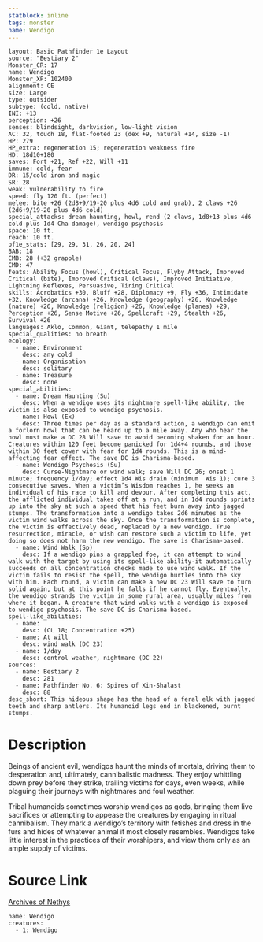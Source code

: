 ```yaml
---
statblock: inline
tags: monster
name: Wendigo
---
```

```statblock
layout: Basic Pathfinder 1e Layout
source: "Bestiary 2"
Monster_CR: 17
name: Wendigo
Monster_XP: 102400
alignment: CE
size: Large
type: outsider
subtype: (cold, native)
INI: +13
perception: +26
senses: blindsight, darkvision, low-light vision
AC: 32, touch 18, flat-footed 23 (dex +9, natural +14, size -1)
HP: 279
HP_extra: regeneration 15; regeneration weakness fire
HD: 18d10+180
saves: Fort +21, Ref +22, Will +11
immune: cold, fear
DR: 15/cold iron and magic
SR: 28
weak: vulnerability to fire
speed: fly 120 ft. (perfect)
melee: bite +26 (2d8+9/19-20 plus 4d6 cold and grab), 2 claws +26 (2d6+9/19-20 plus 4d6 cold)
special_attacks: dream haunting, howl, rend (2 claws, 1d8+13 plus 4d6 cold plus 1d4 Cha damage), wendigo psychosis
space: 10 ft.
reach: 10 ft.
pf1e_stats: [29, 29, 31, 26, 20, 24]
BAB: 18
CMB: 28 (+32 grapple)
CMD: 47
feats: Ability Focus (howl), Critical Focus, Flyby Attack, Improved Critical (bite), Improved Critical (claws), Improved Initiative, Lightning Reflexes, Persuasive, Tiring Critical
skills: Acrobatics +30, Bluff +28, Diplomacy +9, Fly +36, Intimidate +32, Knowledge (arcana) +26, Knowledge (geography) +26, Knowledge (nature) +26, Knowledge (religion) +26, Knowledge (planes) +29, Perception +26, Sense Motive +26, Spellcraft +29, Stealth +26, Survival +26
languages: Aklo, Common, Giant, telepathy 1 mile
special_qualities: no breath
ecology:
  - name: Environment
    desc: any cold
  - name: Organisation
    desc: solitary
  - name: Treasure
    desc: none
special_abilities:
  - name: Dream Haunting (Su)
    desc: When a wendigo uses its nightmare spell-like ability, the victim is also exposed to wendigo psychosis.
  - name: Howl (Ex)
    desc: Three times per day as a standard action, a wendigo can emit a forlorn howl that can be heard up to a mile away. Any who hear the howl must make a DC 28 Will save to avoid becoming shaken for an hour. Creatures within 120 feet become panicked for 1d4+4 rounds, and those within 30 feet cower with fear for 1d4 rounds. This is a mind-affecting fear effect. The save DC is Charisma-based.
  - name: Wendigo Psychosis (Su)
    desc: Curse-Nightmare or wind walk; save Will DC 26; onset 1 minute; frequency 1/day; effect 1d4 Wis drain (minimum  Wis 1); cure 3 consecutive saves. When a victim’s Wisdom reaches 1, he seeks an individual of his race to kill and devour. After completing this act, the afflicted individual takes off at a run, and in 1d4 rounds sprints up into the sky at such a speed that his feet burn away into jagged stumps. The transformation into a wendigo takes 2d6 minutes as the victim wind walks across the sky. Once the transformation is complete, the victim is effectively dead, replaced by a new wendigo. True resurrection, miracle, or wish can restore such a victim to life, yet doing so does not harm the new wendigo. The save is Charisma-based.
  - name: Wind Walk (Sp)
    desc: If a wendigo pins a grappled foe, it can attempt to wind walk with the target by using its spell-like ability-it automatically succeeds on all concentration checks made to use wind walk. If the victim fails to resist the spell, the wendigo hurtles into the sky with him. Each round, a victim can make a new DC 23 Will save to turn solid again, but at this point he falls if he cannot fly. Eventually, the wendigo strands the victim in some rural area, usually miles from where it began. A creature that wind walks with a wendigo is exposed to wendigo psychosis. The save DC is Charisma-based.
spell-like_abilities:
  - name:
    desc: (CL 18; Concentration +25)
  - name: At will
    desc: wind walk (DC 23)
  - name: 1/day
    desc: control weather, nightmare (DC 22)
sources:
  - name: Bestiary 2
    desc: 281
  - name: Pathfinder No. 6: Spires of Xin-Shalast
    desc: 88
desc_short: This hideous shape has the head of a feral elk with jagged teeth and sharp antlers. Its humanoid legs end in blackened, burnt stumps.
```
# Description
Beings of ancient evil, wendigos haunt the minds of mortals, driving them to desperation and, ultimately, cannibalistic madness. They enjoy whittling down prey before they strike, trailing victims for days, even weeks, while plaguing their journeys with nightmares and foul weather.

Tribal humanoids sometimes worship wendigos as gods, bringing them live sacrifices or attempting to appease the creatures by engaging in ritual cannibalism. They mark a wendigo’s territory with fetishes and dress in the furs and hides of whatever animal it most closely resembles. Wendigos take little interest in the practices of their worshipers, and view them only as an ample supply of victims.
# Source Link
[Archives of Nethys](https://aonprd.com/MonsterDisplay.aspx?ItemName=Wendigo)
```encounter-table
name: Wendigo
creatures:
  - 1: Wendigo
```
